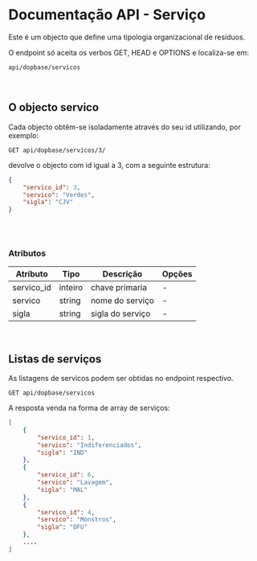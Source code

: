 # Documentação API - Serviço

Este é um objecto que define uma tipologia organizacional de resíduos.

O endpoint só aceita os verbos GET, HEAD e OPTIONS e localiza-se em:

```http request
api/dopbase/servicos
```


&nbsp;
## O objecto servico

Cada objecto obtêm-se isoladamente através do seu id utilizando, por exemplo:
 
```http request 
GET api/dopbase/servicos/3/
```
devolve o objecto com id igual a 3, com a seguinte estrutura:

```json 
{
    "servico_id": 3,
    "servico": "Verdes",
    "sigla": "CJV"
}
    
```

&nbsp;
### Atributos

Atríbuto | Tipo | Descrição | Opções
-------- | ---- | --------- | ------
servico_id | inteiro | chave primaria | -  
servico | string | nome do serviço | -  
sigla | string | sigla do serviço | -   

&nbsp;
## Listas de serviços

As listagens de servicos podem ser obtidas no endpoint respectivo.

```http request
GET api/dopbase/servicos
```
A resposta venda na forma de array de serviços:

```json
[
    {
        "servico_id": 1,
        "servico": "Indiferenciados",
        "sigla": "IND"
    },
    {
        "servico_id": 6,
        "servico": "Lavagem",
        "sigla": "MAL"
    },
    {
        "servico_id": 4,
        "servico": "Monstros",
        "sigla": "OFU"
    },
    ....
]
```
